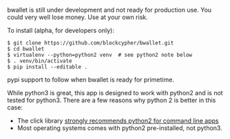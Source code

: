 bwallet is still under development and not ready for production use. You could very well lose money. Use at your own risk.

To install (alpha, for developers only):
```
$ git clone https://github.com/blockcypher/bwallet.git
$ cd bwallet
$ virtualenv --python=python2 venv  # see python2 note below 
$ . venv/bin/activate
$ pip install --editable .
```

pypi support to follow when bwallet is ready for primetime.

While python3 is great, this app is designed to work with python2 and is not tested for python3. There are a few reasons why python 2 is better in this case:
- The click library [strongly recommends python2 for command line apps](http://click.pocoo.org/4/python3/)
- Most operating systems comes with python2 pre-installed, not python3.
